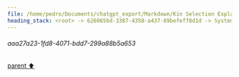 ```yaml
---
file: /home/pedro/Documents/chatgpt_export/Markdown/Kin Selection Explanation.md
heading_stack: <root> -> 626065bd-3387-4358-a437-89befeff8d1d -> System -> 6f9d286c-a866-45f0-8fd8-7ab2518e3885 -> System -> aaa20b92-f336-4338-b049-3e13db30b4dd -> User -> a799e032-fdea-400d-bbad-667966560e4e -> Assistant -> aaa2e179-42d0-42d7-9c79-d139f60e15d1 -> User -> 5461ba67-20bc-4771-9432-6a7a60f15081 -> Assistant -> Social Insects -> Mammals -> Birds -> Humans -> aaa2337b-6980-4fde-9c9e-4ce950c350c8 -> User -> cbf4ab73-2fe6-4549-b4ec-1cfc73b0d507 -> Assistant -> aaa2f50c-7550-477e-9870-41639e0d0330 -> User -> 21472bc0-dfc2-4dd6-b2bb-a5c5a671b62f -> Assistant -> aaa2700f-4647-4f9f-9c3e-f98a4417e9cb -> User -> 51db2948-4764-42ed-9cc0-8a1b5756ca20 -> Assistant -> aaa2f78a-5779-46a2-a466-43925fa89006 -> User -> 1e0538b8-c177-48e1-9567-1a5c8388f1ba -> Assistant -> aaa273ae-acb1-42e3-84ef-4e40505b92da -> User -> 70ef3e9e-a55c-45cb-b63c-c4a79fb744b7 -> Assistant -> aaa29249-fe59-4673-bebe-ca5889b8cb22 -> User -> a76f7db8-cc35-4dca-a7ec-f0d44836b2e3 -> Assistant -> aaa2652e-c696-40bb-8a84-f1df956a42cd -> User -> a9de6403-cc9c-4cee-91e3-f523ef555ca3 -> Assistant -> aaa2fe62-4f34-4c01-8b5d-c7957cdea03a -> User -> 112fe5ff-01e4-4b1e-a777-e9dbbfc19e31 -> Assistant -> aaa2ef6d-9aae-4f83-9aa8-739aa125d09e -> User -> 09d3cbcb-03eb-401f-a687-ba9ffc449efc -> Assistant -> 11fdab0c-a429-424f-910e-66603bde61ea -> Assistant -> aaa27a23-1fd8-4071-bdd7-299a88b5a653
---
```

###### aaa27a23-1fd8-4071-bdd7-299a88b5a653
[parent ⬆️](#11fdab0c-a429-424f-910e-66603bde61ea)
